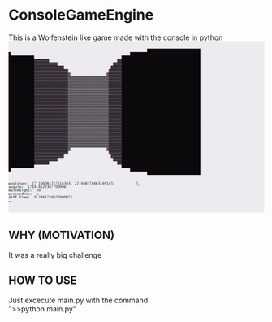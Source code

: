 # ConsoleGameEngine
This is a Wolfenstein like game made with the console in python
![Example](/Images/ExampleImage.gif) <br/>

## WHY (MOTIVATION)
It was a really big challenge 

## HOW TO USE
Just excecute main.py with the command <br>
">>python main.py"
